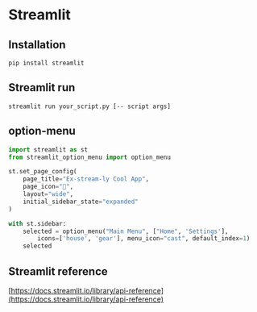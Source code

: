 # Streamlit
## Installation
```shell
pip install streamlit
```
## Streamlit run
```shell
streamlit run your_script.py [-- script args]
```
## option-menu
```py
import streamlit as st
from streamlit_option_menu import option_menu

st.set_page_config(
    page_title="Ex-stream-ly Cool App",
    page_icon="🧊",
    layout="wide",
    initial_sidebar_state="expanded"
)

with st.sidebar:
    selected = option_menu("Main Menu", ["Home", 'Settings'], 
        icons=['house', 'gear'], menu_icon="cast", default_index=1)
    selected
```

## Streamlit reference
[https://docs.streamlit.io/library/api-reference](https://docs.streamlit.io/library/api-reference)